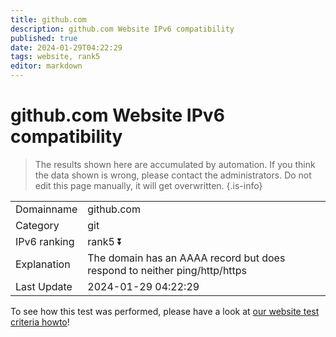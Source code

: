 ```yaml
---
title: github.com
description: github.com Website IPv6 compatibility
published: true
date: 2024-01-29T04:22:29
tags: website, rank5
editor: markdown
---
```


# github.com Website IPv6 compatibility

> The results shown here are accumulated by automation. If you think the data shown is wrong, please contact the administrators. 
> Do not edit this page manually, it will get overwritten.
{.is-info}


|   |   |
| - | - |
| Domainname | github.com
| Category | git |
| IPv6 ranking | rank5 :arrow_double_down: |
| Explanation | The domain has an AAAA record but does respond to neither ping/http/https |
| Last Update | 2024-01-29 04:22:29 |

To see how this test was performed, please have a look at [our website test criteria howto](/howto/testcriteria/website)!


